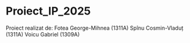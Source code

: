 # Proiect_IP_2025
Proiect realizat de:
  Fotea George-Mihnea (1311A)
  Spînu Cosmin-Vladuț (1311A)
  Voicu Gabriel (1309A)
